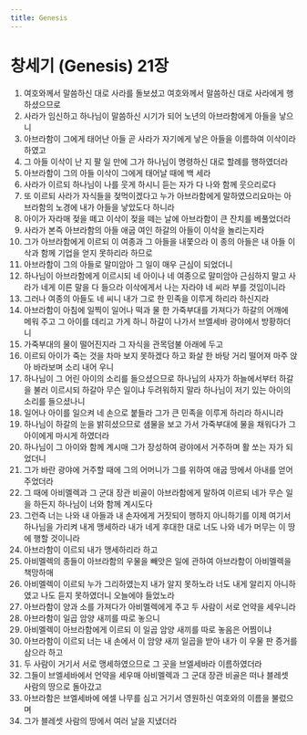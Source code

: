 ```yaml
---
title: Genesis
---
```


# 창세기 (Genesis) 21장
1. 여호와께서 말씀하신 대로 사라를 돌보셨고 여호와께서 말씀하신 대로 사라에게 행하셨으므로
1. 사라가 임신하고 하나님이 말씀하신 시기가 되어 노년의 아브라함에게 아들을 낳으니
1. 아브라함이 그에게 태어난 아들 곧 사라가 자기에게 낳은 아들을 이름하여 이삭이라 하였고
1. 그 아들 이삭이 난 지 팔 일 만에 그가 하나님이 명령하신 대로 할례를 행하였더라
1. 아브라함이 그의 아들 이삭이 그에게 태어날 때에 백 세라
1. 사라가 이르되 하나님이 나를 웃게 하시니 듣는 자가 다 나와 함께 웃으리로다
1. 또 이르되 사라가 자식들을 젖먹이겠다고 누가 아브라함에게 말하였으리요마는 아브라함의 노경에 내가 아들을 낳았도다 하니라
1. 아이가 자라매 젖을 떼고 이삭이 젖을 떼는 날에 아브라함이 큰 잔치를 베풀었더라
1. 사라가 본즉 아브라함의 아들 애굽 여인 하갈의 아들이 이삭을 놀리는지라
1. 그가 아브라함에게 이르되 이 여종과 그 아들을 내쫓으라 이 종의 아들은 내 아들 이삭과 함께 기업을 얻지 못하리라 하므로
1. 아브라함이 그의 아들로 말미암아 그 일이 매우 근심이 되었더니
1. 하나님이 아브라함에게 이르시되 네 아이나 네 여종으로 말미암아 근심하지 말고 사라가 네게 이른 말을 다 들으라 이삭에게서 나는 자라야 네 씨라 부를 것임이니라
1. 그러나 여종의 아들도 네 씨니 내가 그로 한 민족을 이루게 하리라 하신지라
1. 아브라함이 아침에 일찍이 일어나 떡과 물 한 가죽부대를 가져다가 하갈의 어깨에 메워 주고 그 아이를 데리고 가게 하니 하갈이 나가서 브엘세바 광야에서 방황하더니
1. 가죽부대의 물이 떨어진지라 그 자식을 관목덤불 아래에 두고
1. 이르되 아이가 죽는 것을 차마 보지 못하겠다 하고 화살 한 바탕 거리 떨어져 마주 앉아 바라보며 소리 내어 우니
1. 하나님이 그 어린 아이의 소리를 들으셨으므로 하나님의 사자가 하늘에서부터 하갈을 불러 이르시되 하갈아 무슨 일이냐 두려워하지 말라 하나님이 저기 있는 아이의 소리를 들으셨나니
1. 일어나 아이를 일으켜 네 손으로 붙들라 그가 큰 민족을 이루게 하리라 하시니라
1. 하나님이 하갈의 눈을 밝히셨으므로 샘물을 보고 가서 가죽부대에 물을 채워다가 그 아이에게 마시게 하였더라
1. 하나님이 그 아이와 함께 계시매 그가 장성하여 광야에서 거주하며 활 쏘는 자가 되었더니
1. 그가 바란 광야에 거주할 때에 그의 어머니가 그를 위하여 애굽 땅에서 아내를 얻어 주었더라
1. 그 때에 아비멜렉과 그 군대 장관 비골이 아브라함에게 말하여 이르되 네가 무슨 일을 하든지 하나님이 너와 함께 계시도다
1. 그런즉 너는 나와 내 아들과 내 손자에게 거짓되이 행하지 아니하기를 이제 여기서 하나님을 가리켜 내게 맹세하라 내가 네게 후대한 대로 너도 나와 네가 머무는 이 땅에 행할 것이니라
1. 아브라함이 이르되 내가 맹세하리라 하고
1. 아비멜렉의 종들이 아브라함의 우물을 빼앗은 일에 관하여 아브라함이 아비멜렉을 책망하매
1. 아비멜렉이 이르되 누가 그리하였는지 내가 알지 못하노라 너도 내게 알리지 아니하였고 나도 듣지 못하였더니 오늘에야 들었노라
1. 아브라함이 양과 소를 가져다가 아비멜렉에게 주고 두 사람이 서로 언약을 세우니라
1. 아브라함이 일곱 암양 새끼를 따로 놓으니
1. 아비멜렉이 아브라함에게 이르되 이 일곱 암양 새끼를 따로 놓음은 어찜이냐
1. 아브라함이 이르되 너는 내 손에서 이 암양 새끼 일곱을 받아 내가 이 우물 판 증거를 삼으라 하고
1. 두 사람이 거기서 서로 맹세하였으므로 그 곳을 브엘세바라 이름하였더라
1. 그들이 브엘세바에서 언약을 세우매 아비멜렉과 그 군대 장관 비골은 떠나 블레셋 사람의 땅으로 돌아갔고
1. 아브라함은 브엘세바에 에셀 나무를 심고 거기서 영원하신 여호와의 이름을 불렀으며
1. 그가 블레셋 사람의 땅에서 여러 날을 지냈더라